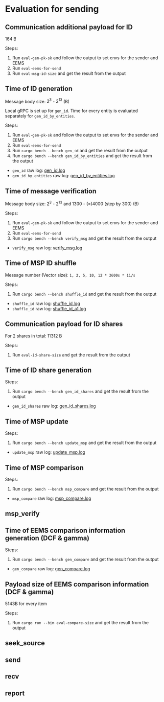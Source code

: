 # Evaluation for sending

## Communication additional payload for ID

164 B

Steps:

1. Run `eval-gen-pk-sk` and follow the output to set envs for the sender and EEMS
2. Run `eval-eems-for-send`
3. Run `eval-msg-id-size` and get the result from the output

## Time of ID generation

Message body size: $2^3$ - $2^{13}$ (B)

Local gRPC is set up for `gen_id`.
Time for every entity is evaluated separately for `gen_id_by_entities`.

Steps:

1. Run `eval-gen-pk-sk` and follow the output to set envs for the sender and EEMS
2. Run `eval-eems-for-send`
3. Run `cargo bench --bench gen_id` and get the result from the output
4. Run `cargo bench --bench gen_id_by_entities` and get the result from the output

- `gen_id` raw log: [gen_id.log](log/gen_id.log)
- `gen_id_by_entities` raw log: [gen_id_by_entities.log](log/gen_id_by_entities.log)

## Time of message verification

Message body size: $2^3$ - $2^{13}$ and 1300 - (=)4000 (step by 300) (B)

Steps:

1. Run `eval-gen-pk-sk` and follow the output to set envs for the sender and EEMS
2. Run `eval-eems-for-send`
3. Run `cargo bench --bench verify_msg` and get the result from the output

- `verify_msg` raw log: [verify_msg.log](log/verify_msg.log)

## Time of MSP ID shuffle

Message number (Vector size): `1, 2, 5, 10, 12 * 3600s * 11/s`

Steps:

1. Run `cargo bench --bench shuffle_id` and get the result from the output

- `shuffle_id` raw log: [shuffle_id.log](log/shuffle_id.log)
- `shuffle_id` raw log: [shuffle_id_a1.log](log/shuffle_id_a1.log)

## Communication payload for ID shares

For 2 shares in total: 11312 B

Steps:

1. Run `eval-id-share-size` and get the result from the output

## Time of ID share generation

Steps:

1. Run `cargo bench --bench gen_id_shares` and get the result from the output

- `gen_id_shares` raw log: [gen_id_shares.log](log/gen_id_shares.log)

<!--
## Time of ID shuffle generation

Including doing the shuffle to get the shuffled ID vector

Steps:

1. Run `cargo bench --bench gen_id_shuffle` and get the result from the output

- `gen_id_shuffle` raw log: [gen_id_shuffle.log](log/gen_id_shuffle.log)
 -->

## Time of MSP update

Steps:

1. Run `cargo bench --bench update_msp` and get the result from the output

- `update_msp` raw log: [update_msp.log](log/update_msp.log)

## Time of MSP comparison

Steps:

1. Run `cargo bench --bench msp_compare` and get the result from the output

- `msp_compare` raw log: [msp_compare.log](log/msp_compare.log)

## msp_verify

## Time of EEMS comparison information generation (DCF & gamma)

Steps:

1. Run `cargo bench --bench gen_compare` and get the result from the output

- `gen_compare` raw log: [gen_compare.log](log/gen_compare.log)

## Payload size of EEMS comparison information (DCF & gamma)

5143B for every item

Steps:

1. Run `cargo run --bin eval-compare-size` and get the result from the output

## seek_source

## send

## recv

## report

